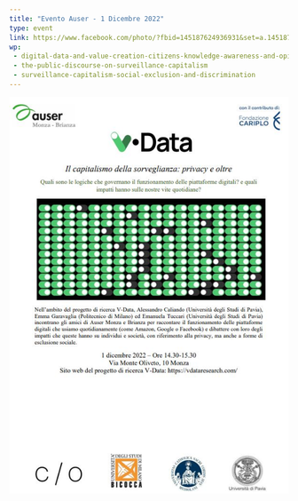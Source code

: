 ```yaml
---
title: "Evento Auser - 1 Dicembre 2022"
type: event
link: https://www.facebook.com/photo/?fbid=145187624936931&set=a.145187661603594
wp:
 - digital-data-and-value-creation-citizens-knowledge-awareness-and-opinions
 - the-public-discourse-on-surveillance-capitalism
 - surveillance-capitalism-social-exclusion-and-discrimination
---
```


![{title}](./image.jpg)

